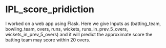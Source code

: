 # IPL_score_pridiction

I worked on a web app using Flask. Here we give Inputs as (batting_team, bowling_team, overs, runs, wickets, runs_in_prev_5_overs, wickets_in_prev_5_overs) and it will predict the approximate score the batting team may score within 20 overs. 
